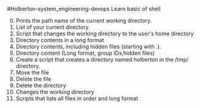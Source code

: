 #Holberton-system_engineering-devops 
Learn basic of shell

0. Prints the path name of the current working directory.
1. List of your current directory.
2. Script that changes the working directory to the user's home directory
3. Directory contents in a long format
4. Directory contents, including hidden files (starting with .). 
5. Directory content (Long format, group IDs,hidden files)
6. Create a script that creates a directory named holberton in the /tmp/ directory.
7. Move the file
8. Delete the file
9. Delete the directory
10. Changes the working directory
11. Scripts that lists all files in order and long format

